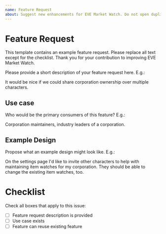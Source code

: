 ```yaml
---
name: Feature Request
about: Suggest new enhancements for EVE Market Watch. Do not open duplicate feature requests! Instead, thumbs up the parent comment of a similar issue and join that issue's discussion.
---
```


# Feature Request

This template contains an example feature request. Please replace all text except for the checklist. Thank you for your contribution to improving EVE Market Watch.

Please provide a short description of your feature request here. E.g.:

It would be nice if we could share corporation ownership over multiple characters.

## Use case

Who would be the primary consumers of this feature? E.g.:

Corporation maintainers, industry leaders of a corporation.

## Example Design

Propose what an example design might look like. E.g.:

On the settings page I'd like to invite other characters to help with maintaining item watches for my corporation. They should be able to change the existing item watches, too.

# Checklist

Check all boxes that apply to this issue:

- [ ] Feature request description is provided
- [ ] Use case exists
- [ ] Feature can reuse existing feature
